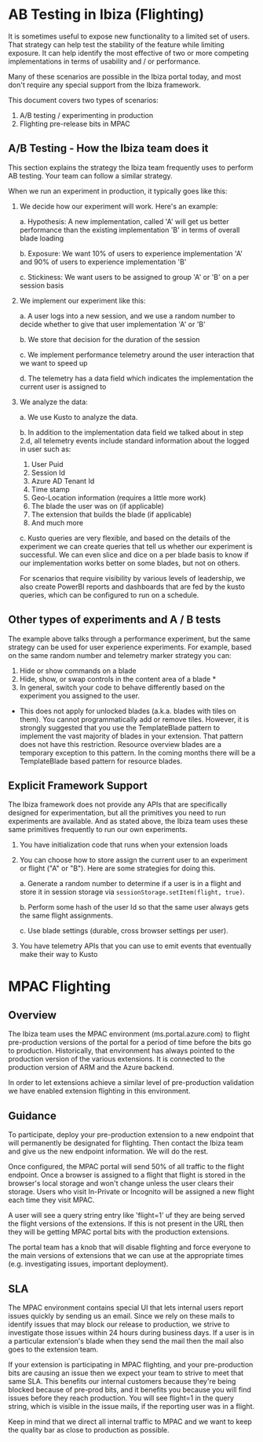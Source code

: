 
# AB Testing in Ibiza (Flighting)

It is sometimes useful to expose new functionality to a limited set of users.  That strategy can help test the stability of the feature while limiting exposure.  It can help identify the most effective of two or more competing implementations in terms of usability and / or performance.
 
Many of these scenarios are possible in the Ibiza portal today, and most don't require any special support from the Ibiza framework.
 
This document covers two types of scenarios:
 
1. A/B testing / experimenting in production
1. Flighting pre-release bits in MPAC 
 
## A/B Testing - How the Ibiza team does it

This section explains the strategy the Ibiza team frequently uses to perform AB testing.  Your team can follow a similar strategy.
 
When we run an experiment in production, it typically goes like this:
 
1. We decide how our experiment will work.  Here's an example:
   
   a. Hypothesis: A new implementation, called 'A' will get us better performance than the existing implementation 'B' in terms of overall blade loading
   
   b. Exposure: We want 10% of users to experience implementation 'A' and 90% of users to experience implementation 'B'

   c. Stickiness: We want users to be assigned to group 'A' or 'B' on a per session basis
1. We implement our experiment like this:
   
   a. A user logs into a new session, and we use a random number to decide whether to give that user implementation 'A' or 'B'

   b. We store that decision for the duration of the session

   c. We implement performance telemetry around the user interaction that we want to speed up

   d. The telemetry has a data field which indicates the implementation the current user is assigned to
1. We analyze the data:

   a. We use Kusto to analyze the data.  
   
   b. In addition to the implementation data field we talked about in step 2.d, all telemetry events include standard information about the logged in user such as:
      1. User Puid
      1. Session Id
      1. Azure AD Tenant Id
      1. Time stamp
      1. Geo-Location information (requires a little more work)
      1. The blade the user was on (if applicable)
      1. The extension that builds the blade (if applicable)
      1. And much more
   
   c. Kusto queries are very flexible, and based on the details of the experiment we can create queries that tell us whether our experiment is successful.  We can even slice and dice on a per blade basis to know if our implementation works better on some blades, but not on others.

   For scenarios that require visibility by various levels of leadership, we also create PowerBI reports and dashboards that are fed by the kusto queries, which can be configured to run on a schedule.
 
## Other types of experiments and A / B tests

The example above talks through a performance experiment, but the same strategy can be used for user experience experiments. For example, based on the same random number and telemetry marker strategy you can:
 
1. Hide or show commands on a blade
1. Hide, show, or swap controls in the content area of a blade *
1. In general, switch your code to behave differently based on the experiment you assigned to the user.
 
* This does not apply for unlocked blades (a.k.a. blades with tiles on them).  You cannot programmatically add or remove tiles.  However, it is strongly suggested that you use the TemplateBlade pattern to implement the vast majority of blades in your extension.  That pattern does not have this restriction.  Resource overview blades are a temporary exception to this pattern.  In the coming months there will be a TemplateBlade based pattern for resource blades.
 
## Explicit Framework Support

The Ibiza framework does not provide any APIs that are specifically designed for experimentation, but all the primitives you need to run experiments are available. And as stated above, the Ibiza team uses these same primitives frequently to run our own experiments.
 
1. You have initialization code that runs when your extension loads
1. You can choose how to store assign the current user to an experiment or flight ("A" or "B").  Here are some strategies for doing this.

   a. Generate a random number to determine if a user is in a flight and store it in session storage via `sessionStorage.setItem(flight, true)`.
   
   b. Perform some hash of the user Id so that the same user always gets the same flight assignments.
   
   c. Use blade settings (durable, cross browser settings per user).
1. You have telemetry APIs that you can use to emit events that eventually make their way to Kusto 

# MPAC Flighting

## Overview

The Ibiza team uses the MPAC environment (ms.portal.azure.com) to flight pre-production versions of the portal for a period of time before the bits go to production.  Historically, that environment has always pointed to the production version of the various extensions.  It is connected to the production version of ARM and the Azure backend.

In order to let extensions achieve a similar level of pre-production validation we have enabled extension flighting in this environment.  

## Guidance

To participate, deploy your pre-production extension to a new endpoint that will permanently be designated for flighting. Then contact the Ibiza team and give us the new endpoint information.  We will do the rest.

Once configured, the MPAC portal will send 50% of all traffic to the flight endpoint.  Once a browser is assigned to a flight that flight is stored in the browser's local storage and won't change unless the user clears their storage.  Users who visit In-Private or Incognito will be assigned a new flight each time they visit MPAC.

A user will see a query string entry like 'flight=1' uf they are being served the flight versions of the extensions.  If this is not present in the URL then they will be getting MPAC portal bits with the production extensions.

The portal team has a knob that will disable flighting and force everyone to the main versions of extensions that we can use at the appropriate times (e.g. investigating issues, important deployment).

## SLA

The MPAC environment contains special UI that lets internal users report issues quickly by sending us an email.  Since we rely on these mails to identify issues that may block our release to production, we strive to investigate those issues within 24 hours during business days.  If a user is in a particular extension's blade when they send the mail then the mail also goes to the extension team.

If your extension is participating in MPAC flighting, and your pre-production bits are causing an issue then we expect your team to strive to meet that same SLA. This benefits our internal customers because they're being blocked because of pre-prod bits, and it benefits you because you will find issues before they reach production.  You will see flight=1 in the query string, which is visible in the issue mails, if the reporting user was in a flight.

Keep in mind that we direct all internal traffic to MPAC and we want to keep the quality bar as close to production as possible.
